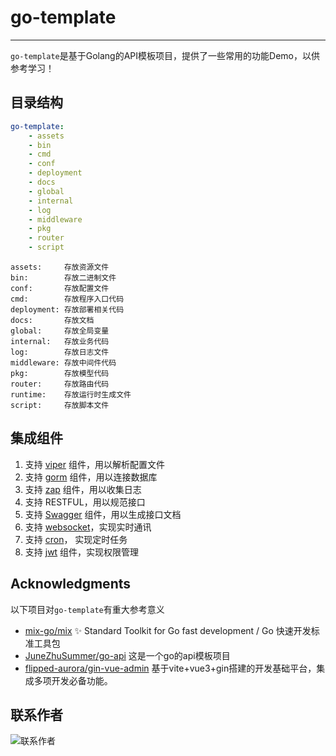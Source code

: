 # go-template
---
```go-template```是基于Golang的API模板项目，提供了一些常用的功能Demo，以供参考学习！

## 目录结构
```yaml
go-template:
    - assets
    - bin
    - cmd
    - conf
    - deployment
    - docs
    - global
    - internal
    - log
    - middleware
    - pkg
    - router
    - script
```

```text
assets:     存放资源文件
bin:        存放二进制文件
conf:       存放配置文件
cmd:        存放程序入口代码
deployment: 存放部署相关代码
docs:       存放文档
global:     存放全局变量
internal:   存放业务代码
log:        存放日志文件
middleware: 存放中间件代码
pkg:        存放模型代码
router:     存放路由代码
runtime:    存放运行时生成文件
script:     存放脚本文件
```

## 集成组件
1. 支持 [viper](https://github.com/spf13/viper) 组件，用以解析配置文件
2. 支持 [gorm](https://gorm.io/gorm) 组件，用以连接数据库
3. 支持 [zap](https://go.uber.org/zap) 组件，用以收集日志
4. 支持 RESTFUL，用以规范接口
5. 支持 [Swagger](https://github.com/swaggo/gin-swagger) 组件，用以生成接口文档
6. 支持 [websocket](https://github.com/gorilla/websocket)，实现实时通讯
7. 支持 [cron](https://github.com/jakecoffman/cron)， 实现定时任务
8. 支持 [jwt](https://github.com/golang-jwt/jwt) 组件，实现权限管理

## Acknowledgments
以下项目对```go-template```有重大参考意义
- [mix-go/mix](https://github.com/mix-go/mix) ✨ Standard Toolkit for Go fast development / Go 快速开发标准工具包
- [JuneZhuSummer/go-api](https://github.com/JuneZhuSummer/go-api) 这是一个go的api模板项目
- [flipped-aurora/gin-vue-admin](https://github.com/flipped-aurora/gin-vue-admin) 基于vite+vue3+gin搭建的开发基础平台，集成多项开发必备功能。

## 联系作者
![联系作者](https://github.com/feiria/go-template/assets/img.png)
